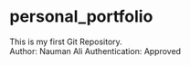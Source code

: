 # personal_portfolio
This is my first Git Repository.
<br>
Author: Nauman Ali
Authentication: Approved
